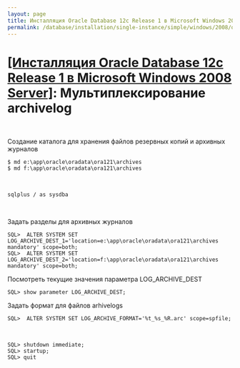 ```yaml
---
layout: page
title: Инсталляция Oracle Database 12c Release 1 в Microsoft Windows 2008 Server
permalink: /database/installation/single-instance/simple/windows/2008/oracle/12.1/oracle-multiplex-archivelogs/
---
```


# <a href="/database/installation/single-instance/simple/windows/2008/oracle/12.1/">[Инсталляция Oracle Database 12c Release 1 в Microsoft Windows 2008 Server]</a>: Мультиплексирование archivelog

<br/>

Создание каталога для хранения файлов резервных копий и архивных журналов


	$ md e:\app\oracle\oradata\ora121\archives
	$ md f:\app\oracle\oradata\ora121\archives

<br/>

	sqlplus / as sysdba

<br/>

Задать разделы для архивных журналов


	SQL>  ALTER SYSTEM SET LOG_ARCHIVE_DEST_1='location=e:\app\oracle\oradata\ora121\archives mandatory' scope=both;
	SQL>  ALTER SYSTEM SET LOG_ARCHIVE_DEST_2='location=f:\app\oracle\oradata\ora121\archives mandatory' scope=both;


Посмотреть текущие значения параметра LOG_ARCHIVE_DEST

	SQL> show parameter LOG_ARCHIVE_DEST;


Задать формат для файлов arhivelogs

	SQL>  ALTER SYSTEM SET LOG_ARCHIVE_FORMAT='%t_%s_%R.arc' scope=spfile;


<br/>

	SQL> shutdown immediate;
	SQL> startup;
	SQL> quit
